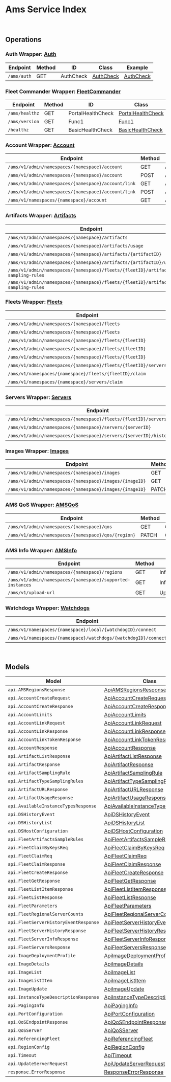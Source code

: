 # Ams Service Index

&nbsp;  

## Operations

### Auth Wrapper:  [Auth](../../src/main/java/net/accelbyte/sdk/api/ams/wrappers/Auth.java)
| Endpoint | Method | ID | Class | Example |
|---|---|---|---|---|
| `/ams/auth` | GET | AuthCheck | [AuthCheck](../../src/main/java/net/accelbyte/sdk/api/ams/operations/auth/AuthCheck.java) | [AuthCheck](../../samples/cli/src/main/java/net/accelbyte/sdk/cli/api/ams/auth/AuthCheck.java) |

### Fleet Commander Wrapper:  [FleetCommander](../../src/main/java/net/accelbyte/sdk/api/ams/wrappers/FleetCommander.java)
| Endpoint | Method | ID | Class | Example |
|---|---|---|---|---|
| `/ams/healthz` | GET | PortalHealthCheck | [PortalHealthCheck](../../src/main/java/net/accelbyte/sdk/api/ams/operations/fleet_commander/PortalHealthCheck.java) | [PortalHealthCheck](../../samples/cli/src/main/java/net/accelbyte/sdk/cli/api/ams/fleet_commander/PortalHealthCheck.java) |
| `/ams/version` | GET | Func1 | [Func1](../../src/main/java/net/accelbyte/sdk/api/ams/operations/fleet_commander/Func1.java) | [Func1](../../samples/cli/src/main/java/net/accelbyte/sdk/cli/api/ams/fleet_commander/Func1.java) |
| `/healthz` | GET | BasicHealthCheck | [BasicHealthCheck](../../src/main/java/net/accelbyte/sdk/api/ams/operations/fleet_commander/BasicHealthCheck.java) | [BasicHealthCheck](../../samples/cli/src/main/java/net/accelbyte/sdk/cli/api/ams/fleet_commander/BasicHealthCheck.java) |

### Account Wrapper:  [Account](../../src/main/java/net/accelbyte/sdk/api/ams/wrappers/Account.java)
| Endpoint | Method | ID | Class | Example |
|---|---|---|---|---|
| `/ams/v1/admin/namespaces/{namespace}/account` | GET | AdminAccountGet | [AdminAccountGet](../../src/main/java/net/accelbyte/sdk/api/ams/operations/account/AdminAccountGet.java) | [AdminAccountGet](../../samples/cli/src/main/java/net/accelbyte/sdk/cli/api/ams/account/AdminAccountGet.java) |
| `/ams/v1/admin/namespaces/{namespace}/account` | POST | AdminAccountCreate | [AdminAccountCreate](../../src/main/java/net/accelbyte/sdk/api/ams/operations/account/AdminAccountCreate.java) | [AdminAccountCreate](../../samples/cli/src/main/java/net/accelbyte/sdk/cli/api/ams/account/AdminAccountCreate.java) |
| `/ams/v1/admin/namespaces/{namespace}/account/link` | GET | AdminAccountLinkTokenGet | [AdminAccountLinkTokenGet](../../src/main/java/net/accelbyte/sdk/api/ams/operations/account/AdminAccountLinkTokenGet.java) | [AdminAccountLinkTokenGet](../../samples/cli/src/main/java/net/accelbyte/sdk/cli/api/ams/account/AdminAccountLinkTokenGet.java) |
| `/ams/v1/admin/namespaces/{namespace}/account/link` | POST | AdminAccountLinkTokenPost | [AdminAccountLinkTokenPost](../../src/main/java/net/accelbyte/sdk/api/ams/operations/account/AdminAccountLinkTokenPost.java) | [AdminAccountLinkTokenPost](../../samples/cli/src/main/java/net/accelbyte/sdk/cli/api/ams/account/AdminAccountLinkTokenPost.java) |
| `/ams/v1/namespaces/{namespace}/account` | GET | AccountGet | [AccountGet](../../src/main/java/net/accelbyte/sdk/api/ams/operations/account/AccountGet.java) | [AccountGet](../../samples/cli/src/main/java/net/accelbyte/sdk/cli/api/ams/account/AccountGet.java) |

### Artifacts Wrapper:  [Artifacts](../../src/main/java/net/accelbyte/sdk/api/ams/wrappers/Artifacts.java)
| Endpoint | Method | ID | Class | Example |
|---|---|---|---|---|
| `/ams/v1/admin/namespaces/{namespace}/artifacts` | GET | ArtifactGet | [ArtifactGet](../../src/main/java/net/accelbyte/sdk/api/ams/operations/artifacts/ArtifactGet.java) | [ArtifactGet](../../samples/cli/src/main/java/net/accelbyte/sdk/cli/api/ams/artifacts/ArtifactGet.java) |
| `/ams/v1/admin/namespaces/{namespace}/artifacts/usage` | GET | ArtifactUsageGet | [ArtifactUsageGet](../../src/main/java/net/accelbyte/sdk/api/ams/operations/artifacts/ArtifactUsageGet.java) | [ArtifactUsageGet](../../samples/cli/src/main/java/net/accelbyte/sdk/cli/api/ams/artifacts/ArtifactUsageGet.java) |
| `/ams/v1/admin/namespaces/{namespace}/artifacts/{artifactID}` | DELETE | ArtifactDelete | [ArtifactDelete](../../src/main/java/net/accelbyte/sdk/api/ams/operations/artifacts/ArtifactDelete.java) | [ArtifactDelete](../../samples/cli/src/main/java/net/accelbyte/sdk/cli/api/ams/artifacts/ArtifactDelete.java) |
| `/ams/v1/admin/namespaces/{namespace}/artifacts/{artifactID}/url` | GET | ArtifactGetURL | [ArtifactGetURL](../../src/main/java/net/accelbyte/sdk/api/ams/operations/artifacts/ArtifactGetURL.java) | [ArtifactGetURL](../../samples/cli/src/main/java/net/accelbyte/sdk/cli/api/ams/artifacts/ArtifactGetURL.java) |
| `/ams/v1/admin/namespaces/{namespace}/fleets/{fleetID}/artifacts-sampling-rules` | GET | FleetArtifactSamplingRulesGet | [FleetArtifactSamplingRulesGet](../../src/main/java/net/accelbyte/sdk/api/ams/operations/artifacts/FleetArtifactSamplingRulesGet.java) | [FleetArtifactSamplingRulesGet](../../samples/cli/src/main/java/net/accelbyte/sdk/cli/api/ams/artifacts/FleetArtifactSamplingRulesGet.java) |
| `/ams/v1/admin/namespaces/{namespace}/fleets/{fleetID}/artifacts-sampling-rules` | PUT | FleetArtifactSamplingRulesSet | [FleetArtifactSamplingRulesSet](../../src/main/java/net/accelbyte/sdk/api/ams/operations/artifacts/FleetArtifactSamplingRulesSet.java) | [FleetArtifactSamplingRulesSet](../../samples/cli/src/main/java/net/accelbyte/sdk/cli/api/ams/artifacts/FleetArtifactSamplingRulesSet.java) |

### Fleets Wrapper:  [Fleets](../../src/main/java/net/accelbyte/sdk/api/ams/wrappers/Fleets.java)
| Endpoint | Method | ID | Class | Example |
|---|---|---|---|---|
| `/ams/v1/admin/namespaces/{namespace}/fleets` | GET | FleetList | [FleetList](../../src/main/java/net/accelbyte/sdk/api/ams/operations/fleets/FleetList.java) | [FleetList](../../samples/cli/src/main/java/net/accelbyte/sdk/cli/api/ams/fleets/FleetList.java) |
| `/ams/v1/admin/namespaces/{namespace}/fleets` | POST | FleetCreate | [FleetCreate](../../src/main/java/net/accelbyte/sdk/api/ams/operations/fleets/FleetCreate.java) | [FleetCreate](../../samples/cli/src/main/java/net/accelbyte/sdk/cli/api/ams/fleets/FleetCreate.java) |
| `/ams/v1/admin/namespaces/{namespace}/fleets/{fleetID}` | GET | FleetGet | [FleetGet](../../src/main/java/net/accelbyte/sdk/api/ams/operations/fleets/FleetGet.java) | [FleetGet](../../samples/cli/src/main/java/net/accelbyte/sdk/cli/api/ams/fleets/FleetGet.java) |
| `/ams/v1/admin/namespaces/{namespace}/fleets/{fleetID}` | PUT | FleetUpdate | [FleetUpdate](../../src/main/java/net/accelbyte/sdk/api/ams/operations/fleets/FleetUpdate.java) | [FleetUpdate](../../samples/cli/src/main/java/net/accelbyte/sdk/cli/api/ams/fleets/FleetUpdate.java) |
| `/ams/v1/admin/namespaces/{namespace}/fleets/{fleetID}` | DELETE | FleetDelete | [FleetDelete](../../src/main/java/net/accelbyte/sdk/api/ams/operations/fleets/FleetDelete.java) | [FleetDelete](../../samples/cli/src/main/java/net/accelbyte/sdk/cli/api/ams/fleets/FleetDelete.java) |
| `/ams/v1/admin/namespaces/{namespace}/fleets/{fleetID}/servers` | GET | FleetServers | [FleetServers](../../src/main/java/net/accelbyte/sdk/api/ams/operations/fleets/FleetServers.java) | [FleetServers](../../samples/cli/src/main/java/net/accelbyte/sdk/cli/api/ams/fleets/FleetServers.java) |
| `/ams/v1/namespaces/{namespace}/fleets/{fleetID}/claim` | PUT | FleetClaimByID | [FleetClaimByID](../../src/main/java/net/accelbyte/sdk/api/ams/operations/fleets/FleetClaimByID.java) | [FleetClaimByID](../../samples/cli/src/main/java/net/accelbyte/sdk/cli/api/ams/fleets/FleetClaimByID.java) |
| `/ams/v1/namespaces/{namespace}/servers/claim` | PUT | FleetClaimByKeys | [FleetClaimByKeys](../../src/main/java/net/accelbyte/sdk/api/ams/operations/fleets/FleetClaimByKeys.java) | [FleetClaimByKeys](../../samples/cli/src/main/java/net/accelbyte/sdk/cli/api/ams/fleets/FleetClaimByKeys.java) |

### Servers Wrapper:  [Servers](../../src/main/java/net/accelbyte/sdk/api/ams/wrappers/Servers.java)
| Endpoint | Method | ID | Class | Example |
|---|---|---|---|---|
| `/ams/v1/admin/namespaces/{namespace}/fleets/{fleetID}/servers/history` | GET | FleetServerHistory | [FleetServerHistory](../../src/main/java/net/accelbyte/sdk/api/ams/operations/servers/FleetServerHistory.java) | [FleetServerHistory](../../samples/cli/src/main/java/net/accelbyte/sdk/cli/api/ams/servers/FleetServerHistory.java) |
| `/ams/v1/admin/namespaces/{namespace}/servers/{serverID}` | GET | FleetServerInfo | [FleetServerInfo](../../src/main/java/net/accelbyte/sdk/api/ams/operations/servers/FleetServerInfo.java) | [FleetServerInfo](../../samples/cli/src/main/java/net/accelbyte/sdk/cli/api/ams/servers/FleetServerInfo.java) |
| `/ams/v1/admin/namespaces/{namespace}/servers/{serverID}/history` | GET | ServerHistory | [ServerHistory](../../src/main/java/net/accelbyte/sdk/api/ams/operations/servers/ServerHistory.java) | [ServerHistory](../../samples/cli/src/main/java/net/accelbyte/sdk/cli/api/ams/servers/ServerHistory.java) |

### Images Wrapper:  [Images](../../src/main/java/net/accelbyte/sdk/api/ams/wrappers/Images.java)
| Endpoint | Method | ID | Class | Example |
|---|---|---|---|---|
| `/ams/v1/admin/namespaces/{namespace}/images` | GET | ImageList | [ImageList](../../src/main/java/net/accelbyte/sdk/api/ams/operations/images/ImageList.java) | [ImageList](../../samples/cli/src/main/java/net/accelbyte/sdk/cli/api/ams/images/ImageList.java) |
| `/ams/v1/admin/namespaces/{namespace}/images/{imageID}` | GET | ImageGet | [ImageGet](../../src/main/java/net/accelbyte/sdk/api/ams/operations/images/ImageGet.java) | [ImageGet](../../samples/cli/src/main/java/net/accelbyte/sdk/cli/api/ams/images/ImageGet.java) |
| `/ams/v1/admin/namespaces/{namespace}/images/{imageID}` | PATCH | ImagePatch | [ImagePatch](../../src/main/java/net/accelbyte/sdk/api/ams/operations/images/ImagePatch.java) | [ImagePatch](../../samples/cli/src/main/java/net/accelbyte/sdk/cli/api/ams/images/ImagePatch.java) |

### AMS QoS Wrapper:  [AMSQoS](../../src/main/java/net/accelbyte/sdk/api/ams/wrappers/AMSQoS.java)
| Endpoint | Method | ID | Class | Example |
|---|---|---|---|---|
| `/ams/v1/admin/namespaces/{namespace}/qos` | GET | QoSRegionsGet | [QoSRegionsGet](../../src/main/java/net/accelbyte/sdk/api/ams/operations/ams_qo_s/QoSRegionsGet.java) | [QoSRegionsGet](../../samples/cli/src/main/java/net/accelbyte/sdk/cli/api/ams/ams_qo_s/QoSRegionsGet.java) |
| `/ams/v1/admin/namespaces/{namespace}/qos/{region}` | PATCH | QoSRegionsUpdate | [QoSRegionsUpdate](../../src/main/java/net/accelbyte/sdk/api/ams/operations/ams_qo_s/QoSRegionsUpdate.java) | [QoSRegionsUpdate](../../samples/cli/src/main/java/net/accelbyte/sdk/cli/api/ams/ams_qo_s/QoSRegionsUpdate.java) |

### AMS Info Wrapper:  [AMSInfo](../../src/main/java/net/accelbyte/sdk/api/ams/wrappers/AMSInfo.java)
| Endpoint | Method | ID | Class | Example |
|---|---|---|---|---|
| `/ams/v1/admin/namespaces/{namespace}/regions` | GET | InfoRegions | [InfoRegions](../../src/main/java/net/accelbyte/sdk/api/ams/operations/ams_info/InfoRegions.java) | [InfoRegions](../../samples/cli/src/main/java/net/accelbyte/sdk/cli/api/ams/ams_info/InfoRegions.java) |
| `/ams/v1/admin/namespaces/{namespace}/supported-instances` | GET | InfoSupportedInstances | [InfoSupportedInstances](../../src/main/java/net/accelbyte/sdk/api/ams/operations/ams_info/InfoSupportedInstances.java) | [InfoSupportedInstances](../../samples/cli/src/main/java/net/accelbyte/sdk/cli/api/ams/ams_info/InfoSupportedInstances.java) |
| `/ams/v1/upload-url` | GET | UploadURLGet | [UploadURLGet](../../src/main/java/net/accelbyte/sdk/api/ams/operations/ams_info/UploadURLGet.java) | [UploadURLGet](../../samples/cli/src/main/java/net/accelbyte/sdk/cli/api/ams/ams_info/UploadURLGet.java) |

### Watchdogs Wrapper:  [Watchdogs](../../src/main/java/net/accelbyte/sdk/api/ams/wrappers/Watchdogs.java)
| Endpoint | Method | ID | Class | Example |
|---|---|---|---|---|
| `/ams/v1/namespaces/{namespace}/local/{watchdogID}/connect` | GET | LocalWatchdogConnect | [LocalWatchdogConnect](../../src/main/java/net/accelbyte/sdk/api/ams/operations/watchdogs/LocalWatchdogConnect.java) | [LocalWatchdogConnect](../../samples/cli/src/main/java/net/accelbyte/sdk/cli/api/ams/watchdogs/LocalWatchdogConnect.java) |
| `/ams/v1/namespaces/{namespace}/watchdogs/{watchdogID}/connect` | GET | WatchdogConnect | [WatchdogConnect](../../src/main/java/net/accelbyte/sdk/api/ams/operations/watchdogs/WatchdogConnect.java) | [WatchdogConnect](../../samples/cli/src/main/java/net/accelbyte/sdk/cli/api/ams/watchdogs/WatchdogConnect.java) |


&nbsp;  

## Models

| Model | Class |
|---|---|
| `api.AMSRegionsResponse` | [ApiAMSRegionsResponse](../../src/main/java/net/accelbyte/sdk/api/ams/models/ApiAMSRegionsResponse.java) |
| `api.AccountCreateRequest` | [ApiAccountCreateRequest](../../src/main/java/net/accelbyte/sdk/api/ams/models/ApiAccountCreateRequest.java) |
| `api.AccountCreateResponse` | [ApiAccountCreateResponse](../../src/main/java/net/accelbyte/sdk/api/ams/models/ApiAccountCreateResponse.java) |
| `api.AccountLimits` | [ApiAccountLimits](../../src/main/java/net/accelbyte/sdk/api/ams/models/ApiAccountLimits.java) |
| `api.AccountLinkRequest` | [ApiAccountLinkRequest](../../src/main/java/net/accelbyte/sdk/api/ams/models/ApiAccountLinkRequest.java) |
| `api.AccountLinkResponse` | [ApiAccountLinkResponse](../../src/main/java/net/accelbyte/sdk/api/ams/models/ApiAccountLinkResponse.java) |
| `api.AccountLinkTokenResponse` | [ApiAccountLinkTokenResponse](../../src/main/java/net/accelbyte/sdk/api/ams/models/ApiAccountLinkTokenResponse.java) |
| `api.AccountResponse` | [ApiAccountResponse](../../src/main/java/net/accelbyte/sdk/api/ams/models/ApiAccountResponse.java) |
| `api.ArtifactListResponse` | [ApiArtifactListResponse](../../src/main/java/net/accelbyte/sdk/api/ams/models/ApiArtifactListResponse.java) |
| `api.ArtifactResponse` | [ApiArtifactResponse](../../src/main/java/net/accelbyte/sdk/api/ams/models/ApiArtifactResponse.java) |
| `api.ArtifactSamplingRule` | [ApiArtifactSamplingRule](../../src/main/java/net/accelbyte/sdk/api/ams/models/ApiArtifactSamplingRule.java) |
| `api.ArtifactTypeSamplingRules` | [ApiArtifactTypeSamplingRules](../../src/main/java/net/accelbyte/sdk/api/ams/models/ApiArtifactTypeSamplingRules.java) |
| `api.ArtifactURLResponse` | [ApiArtifactURLResponse](../../src/main/java/net/accelbyte/sdk/api/ams/models/ApiArtifactURLResponse.java) |
| `api.ArtifactUsageResponse` | [ApiArtifactUsageResponse](../../src/main/java/net/accelbyte/sdk/api/ams/models/ApiArtifactUsageResponse.java) |
| `api.AvailableInstanceTypesResponse` | [ApiAvailableInstanceTypesResponse](../../src/main/java/net/accelbyte/sdk/api/ams/models/ApiAvailableInstanceTypesResponse.java) |
| `api.DSHistoryEvent` | [ApiDSHistoryEvent](../../src/main/java/net/accelbyte/sdk/api/ams/models/ApiDSHistoryEvent.java) |
| `api.DSHistoryList` | [ApiDSHistoryList](../../src/main/java/net/accelbyte/sdk/api/ams/models/ApiDSHistoryList.java) |
| `api.DSHostConfiguration` | [ApiDSHostConfiguration](../../src/main/java/net/accelbyte/sdk/api/ams/models/ApiDSHostConfiguration.java) |
| `api.FleetArtifactsSampleRules` | [ApiFleetArtifactsSampleRules](../../src/main/java/net/accelbyte/sdk/api/ams/models/ApiFleetArtifactsSampleRules.java) |
| `api.FleetClaimByKeysReq` | [ApiFleetClaimByKeysReq](../../src/main/java/net/accelbyte/sdk/api/ams/models/ApiFleetClaimByKeysReq.java) |
| `api.FleetClaimReq` | [ApiFleetClaimReq](../../src/main/java/net/accelbyte/sdk/api/ams/models/ApiFleetClaimReq.java) |
| `api.FleetClaimResponse` | [ApiFleetClaimResponse](../../src/main/java/net/accelbyte/sdk/api/ams/models/ApiFleetClaimResponse.java) |
| `api.FleetCreateResponse` | [ApiFleetCreateResponse](../../src/main/java/net/accelbyte/sdk/api/ams/models/ApiFleetCreateResponse.java) |
| `api.FleetGetResponse` | [ApiFleetGetResponse](../../src/main/java/net/accelbyte/sdk/api/ams/models/ApiFleetGetResponse.java) |
| `api.FleetListItemResponse` | [ApiFleetListItemResponse](../../src/main/java/net/accelbyte/sdk/api/ams/models/ApiFleetListItemResponse.java) |
| `api.FleetListResponse` | [ApiFleetListResponse](../../src/main/java/net/accelbyte/sdk/api/ams/models/ApiFleetListResponse.java) |
| `api.FleetParameters` | [ApiFleetParameters](../../src/main/java/net/accelbyte/sdk/api/ams/models/ApiFleetParameters.java) |
| `api.FleetRegionalServerCounts` | [ApiFleetRegionalServerCounts](../../src/main/java/net/accelbyte/sdk/api/ams/models/ApiFleetRegionalServerCounts.java) |
| `api.FleetServerHistoryEventResponse` | [ApiFleetServerHistoryEventResponse](../../src/main/java/net/accelbyte/sdk/api/ams/models/ApiFleetServerHistoryEventResponse.java) |
| `api.FleetServerHistoryResponse` | [ApiFleetServerHistoryResponse](../../src/main/java/net/accelbyte/sdk/api/ams/models/ApiFleetServerHistoryResponse.java) |
| `api.FleetServerInfoResponse` | [ApiFleetServerInfoResponse](../../src/main/java/net/accelbyte/sdk/api/ams/models/ApiFleetServerInfoResponse.java) |
| `api.FleetServersResponse` | [ApiFleetServersResponse](../../src/main/java/net/accelbyte/sdk/api/ams/models/ApiFleetServersResponse.java) |
| `api.ImageDeploymentProfile` | [ApiImageDeploymentProfile](../../src/main/java/net/accelbyte/sdk/api/ams/models/ApiImageDeploymentProfile.java) |
| `api.ImageDetails` | [ApiImageDetails](../../src/main/java/net/accelbyte/sdk/api/ams/models/ApiImageDetails.java) |
| `api.ImageList` | [ApiImageList](../../src/main/java/net/accelbyte/sdk/api/ams/models/ApiImageList.java) |
| `api.ImageListItem` | [ApiImageListItem](../../src/main/java/net/accelbyte/sdk/api/ams/models/ApiImageListItem.java) |
| `api.ImageUpdate` | [ApiImageUpdate](../../src/main/java/net/accelbyte/sdk/api/ams/models/ApiImageUpdate.java) |
| `api.InstanceTypeDescriptionResponse` | [ApiInstanceTypeDescriptionResponse](../../src/main/java/net/accelbyte/sdk/api/ams/models/ApiInstanceTypeDescriptionResponse.java) |
| `api.PagingInfo` | [ApiPagingInfo](../../src/main/java/net/accelbyte/sdk/api/ams/models/ApiPagingInfo.java) |
| `api.PortConfiguration` | [ApiPortConfiguration](../../src/main/java/net/accelbyte/sdk/api/ams/models/ApiPortConfiguration.java) |
| `api.QoSEndpointResponse` | [ApiQoSEndpointResponse](../../src/main/java/net/accelbyte/sdk/api/ams/models/ApiQoSEndpointResponse.java) |
| `api.QoSServer` | [ApiQoSServer](../../src/main/java/net/accelbyte/sdk/api/ams/models/ApiQoSServer.java) |
| `api.ReferencingFleet` | [ApiReferencingFleet](../../src/main/java/net/accelbyte/sdk/api/ams/models/ApiReferencingFleet.java) |
| `api.RegionConfig` | [ApiRegionConfig](../../src/main/java/net/accelbyte/sdk/api/ams/models/ApiRegionConfig.java) |
| `api.Timeout` | [ApiTimeout](../../src/main/java/net/accelbyte/sdk/api/ams/models/ApiTimeout.java) |
| `api.UpdateServerRequest` | [ApiUpdateServerRequest](../../src/main/java/net/accelbyte/sdk/api/ams/models/ApiUpdateServerRequest.java) |
| `response.ErrorResponse` | [ResponseErrorResponse](../../src/main/java/net/accelbyte/sdk/api/ams/models/ResponseErrorResponse.java) |
